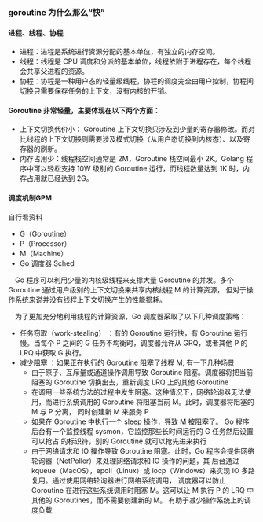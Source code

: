 ### goroutine 为什么那么“快”

#### 进程、线程、协程
- 进程：进程是系统进行资源分配的基本单位，有独立的内存空间。
- 线程：线程是 CPU 调度和分派的基本单位，线程依附于进程存在，每个线程会共享父进程的资源。
- 协程：协程是一种用户态的轻量级线程，协程的调度完全由用户控制，协程间切换只需要保存任务的上下文，没有内核的开销。

#### Goroutine 非常轻量，主要体现在以下两个方面：
- 上下文切换代价小： Goroutine 上下文切换只涉及到少量的寄存器修改。而对比线程的上下文切换则需要涉及模式切换（从用户态切换到内核态）、以及寄存器的刷新。
- 内存占用少：线程栈空间通常是 2M，Goroutine 栈空间最小 2K。Golang 程序中可以轻松支持 10W 级别的 Goroutine 运行，而线程数量达到 1K 时，内存占用就已经达到 2G。

#### 调度机制GPM
自行看资料
- G（Goroutine）
- P（Processor）
- M（Machine）
- Go 调度器 Sched

&ensp;&ensp;Go 程序可以利用少量的内核级线程来支撑大量 Goroutine 的并发。多个 Goroutine 通过用户级别的上下文切换来共享内核线程 M 的计算资源，
但对于操作系统来说并没有线程上下文切换产生的性能损耗。

&ensp;&ensp;为了更加充分地利用线程的计算资源，Go 调度器采取了以下几种调度策略：
- 任务窃取（work-stealing） ：有的 Goroutine 运行快，有 Goroutine 运行慢。当每个 P 之间的 G 任务不均衡时，调度器允许从 GRQ，或者其他 P 的 LRQ 中获取 G 执行。
- 减少阻塞 ：如果正在执行的 Goroutine 阻塞了线程 M, 有一下几种场景
  + 由于原子、互斥量或通道操作调用导致 Goroutine 阻塞。调度器将把当前阻塞的 Goroutine 切换出去，重新调度 LRQ 上的其他 Goroutine
  + 在调用一些系统方法的过程中发生阻塞。这种情况下，网络轮询器无法使用，而进行系统调用的 Goroutine 将阻塞当前 M。此时，调度器将阻塞的 M 与 P 分离，
    同时创建新 M 来服务 P
  + 如果在 Goroutine 中执行一个 sleep 操作，导致 M 被阻塞了。 Go 程序后台有一个监控线程 sysmon，它监控那些长时间运行的 G 任务然后设置可以抢占
    的标识符，别的 Goroutine 就可以抢先进来执行
  + 由于网络请求和 IO 操作导致 Goroutine 阻塞。此时，Go 程序会提供网络轮询器（NetPoller）来处理网络请求和 IO 操作的问题，其
    后台通过 kqueue（MacOS），epoll（Linux）或 iocp（Windows）来实现 IO 多路复用。通过使用网络轮询器进行网络系统调用，
    调度器可以防止 Goroutine 在进行这些系统调用时阻塞 M。这可以让 M 执行 P 的 LRQ 中其他的 Goroutines，而不需要创建新的 M。
    有助于减少操作系统上的调度负载